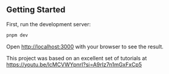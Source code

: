 ## Getting Started

First, run the development server:

```bash
pnpm dev
```

Open [http://localhost:3000](http://localhost:3000) with your browser to see the result.

This project was based on an excellent set of tutorials at https://youtu.be/lcMCVWYpnrI?si=A9rIz7n1mGxFxCp5
